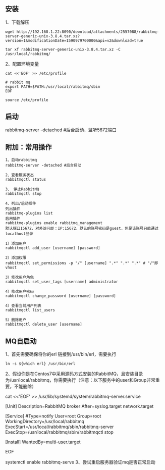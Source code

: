 

## 安装

1、下载解压

```angular2
wget http://192.168.1.22:8090/download/attachments/2557088/rabbitmq-server-generic-unix-3.8.4.tar.xz?version=1&modificationDate=1590979700000&api=v2&download=true

tar xf rabbitmq-server-generic-unix-3.8.4.tar.xz -C /usr/local/rabbitmq/

```

2、配置环境变量

```angular2
cat <<'EOF' >> /etc/profile

# rabbit mq
export PATH=$PATH:/usr/local/rabbitmq/sbin
EOF

source /etc/profile
```

## 启动
rabbitmq-server -detached #后台启动，监听5672端口


## 附加：常用操作
    1、启动rabbitmq  
    rabbitmq-server -detached #后台启动
    
    2、查看服务状态
    rabbitmqctl status
    
    3、 停止RabbitMQ
    rabbitmqctl stop
    
    4、列出/启动插件
    列出插件
    rabbitmq-plugins list
    启用插件
    rabbitmq-plugins enable rabbitmq_management
    默认端口15672，对外访问即：IP:15672，默认的账号密码是guest，但是该账号只能通过localhost登录
    
    1）添加用户
    rabbitmqctl add_user [username] [password]
    
    2）添加权限
    rabbitmqctl set_permissions -p "/" [username] ".*" ".*" ".*" # "/"即vhost
    
    3）修改用户角色
    rabbitmqctl set_user_tags [username] administrator
    
    4）修改用户密码
    rabbitmqctl change_password [username] [password] 
       
    4）查看当前用户列表
    rabbitmqctl list_users
    
    5）删除用户  
    rabbitmqctl delete_user [username]
    
 
 
## MQ自启动

1、首先需要确保将你的erl 链接到/usr/bin/erl，需要执行

`ln -s ${which erl} /usr/bin/erl`


2、假设你是在Centos7中采用源码方式安装的RabbitMQ，且安装目录为/usr/local/rabbitmq，你需要执行（注意：以下服务中的user和Group非常重要，不能删除）

cat <<'EOF' >> /usr/lib/systemd/system/rabbitmq-server.service

[Unit]
Description=RabbitMQ broker
After=syslog.target network.target

[Service]
#Type=notify
User=root
Group=root
WorkingDirectory=/usr/local/rabbitmq
ExecStart=/usr/local/rabbitmq/sbin/rabbitmq-server
ExecStop=/usr/local/rabbitmq/sbin/rabbitmqctl stop

[Install]
WantedBy=multi-user.target

EOF


systemctl enable rabbitmq-serve
3、尝试重启服务器验证mq是否正常启动

